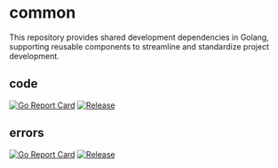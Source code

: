 # common

This repository provides shared development dependencies in Golang, supporting reusable components to streamline and standardize project development.

## code

[![Go Report Card](https://goreportcard.com/badge/github.com/nongod/common/code?style=flat-square)](https://goreportcard.com/report/github.com/nongod/common/code)
[![Release](https://img.shields.io/github/release/golang-standards/project-layout.svg?style=flat-square)](https://github.com/nongod/common/code/releases/latest)

## errors

[![Go Report Card](https://goreportcard.com/badge/github.com/nongod/common/errors?style=flat-square)](https://goreportcard.com/report/github.com/nongod/common/errors)
[![Release](https://img.shields.io/github/release/golang-standards/project-layout.svg?style=flat-square)](https://github.com/nongod/common/errors/releases/latest)
